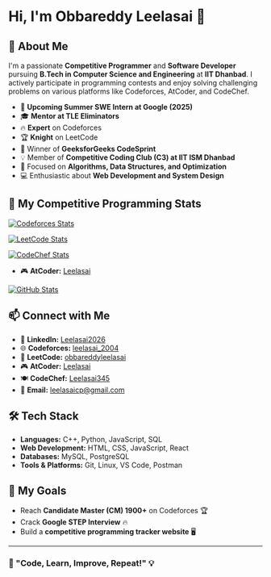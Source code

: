# Hi, I'm Obbareddy Leelasai 👋

## 🚀 About Me
I'm a passionate **Competitive Programmer** and **Software Developer** pursuing **B.Tech in Computer Science and Engineering** at **IIT Dhanbad**. I actively participate in programming contests and enjoy solving challenging problems on various platforms like Codeforces, AtCoder, and CodeChef.

- 🌟 **Upcoming Summer SWE Intern at Google (2025)**
- 🎓 **Mentor at TLE Eliminators**
- 🔥 **Expert** on Codeforces
- 🏆 **Knight** on LeetCode
- 🎯 Winner of **GeeksforGeeks CodeSprint**
- 💡 Member of **Competitive Coding Club (C3) at IIT ISM Dhanbad**
- 🔬 Focused on **Algorithms, Data Structures, and Optimization**
- 💻 Enthusiastic about **Web Development and System Design**

## 🌟 My Competitive Programming Stats
[![Codeforces Stats](https://codeforces-readme-stats.vercel.app/api/card?username=leelasai_2004&theme=github_dark&disable_animations=false&show_icons=true&force_username=true)](https://codeforces.com/profile/leelasai_2004)

[![LeetCode Stats](https://leetcard.jacoblin.cool/obbareddyleelasai?theme=catppuccinMocha&font=Stylish&ext=contest)](https://leetcode.com/obbareddyleelasai)

[![CodeChef Stats](https://cp-logo.vercel.app/codechef/Leelasai345)](https://www.codechef.com/users/Leelasai345)

- 🎮 **AtCoder:** [Leelasai](https://atcoder.jp/users/Leelasai)

[![GitHub Stats](https://github-readme-streak-stats.herokuapp.com/?user=Leelasai2026&theme=github-dark&hide_border=true)](https://github.com/Leelasai2026)

## 📫 Connect with Me
- 🔗 **LinkedIn:** [Leelasai2026](https://www.linkedin.com/in/Leelasai2026)
- 🌐 **Codeforces:** [leelasai_2004](https://codeforces.com/profile/leelasai_2004)
- 🏅 **LeetCode:** [obbareddyleelasai](https://leetcode.com/obbareddyleelasai)
- 🎮 **AtCoder:** [Leelasai](https://atcoder.jp/users/Leelasai)
- 🍽 **CodeChef:** [Leelasai345](https://www.codechef.com/users/Leelasai345)
- 📧 **Email:** leelasaicp@gmail.com

## 🛠️ Tech Stack
- **Languages:** C++, Python, JavaScript, SQL
- **Web Development:** HTML, CSS, JavaScript, React
- **Databases:** MySQL, PostgreSQL
- **Tools & Platforms:** Git, Linux, VS Code, Postman

## 📌 My Goals
- Reach **Candidate Master (CM) 1900+** on Codeforces 🏆
- Crack **Google STEP Interview** 🔥
- Build a **competitive programming tracker website** 🖥️

---

### 🚀 "Code, Learn, Improve, Repeat!" 💡
